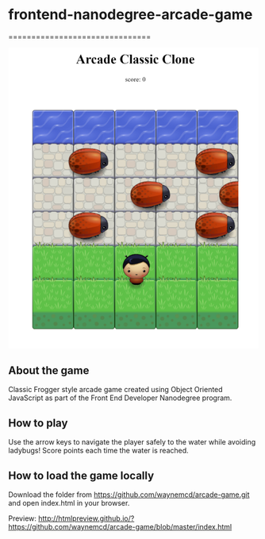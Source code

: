# frontend-nanodegree-arcade-game
===============================

![alt text](https://github.com/waynemcd/arcade-game/blob/master/arcade-game-screenshot.jpg "Game preview")

## About the game
Classic Frogger style arcade game created using Object Oriented JavaScript as part of the Front End Developer Nanodegree program.

## How to play
Use the arrow keys to navigate the player safely to the water while avoiding ladybugs! Score points each time the water is reached.

## How to load the game locally
Download the folder from https://github.com/waynemcd/arcade-game.git and open index.html in your browser.

Preview:
http://htmlpreview.github.io/?https://github.com/waynemcd/arcade-game/blob/master/index.html
